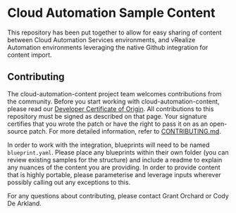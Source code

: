 # Cloud Automation Sample Content

This repository has been put together to allow for easy sharing of content between Cloud Automation Services environments, and vRealize Automation environments leveraging the native Github integration for content import.


## Contributing

The cloud-automation-content project team welcomes contributions from the community. Before you start working with cloud-automation-content, please
read our [Developer Certificate of Origin](https://cla.vmware.com/dco). All contributions to this repository must be
signed as described on that page. Your signature certifies that you wrote the patch or have the right to pass it on
as an open-source patch. For more detailed information, refer to [CONTRIBUTING.md](CONTRIBUTING.md).

In order to work with the integration, blueprints will need to be named `blueprint.yaml`. Please place any blueprints within their own folder (you can review existing samples for the structure) and include a readme to explain any nuances of the content you are providing.
In order to provide content that is highly portable, please parameterise and leverage inputs wherever possibly calling out any exceptions to this.

For any questions about contributing, please contact Grant Orchard or Cody De Arkland.
